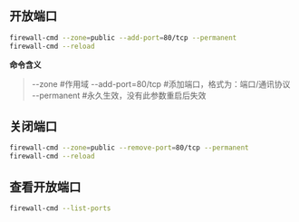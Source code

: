 ## 开放端口

```bash
firewall-cmd --zone=public --add-port=80/tcp --permanent
firewall-cmd --reload
```

**命令含义**

> --zone #作用域
> --add-port=80/tcp #添加端口，格式为：端口/通讯协议
> --permanent #永久生效，没有此参数重启后失效

## 关闭端口

```bash
firewall-cmd --zone=public --remove-port=80/tcp --permanent
firewall-cmd --reload
```

## 查看开放端口

```bash
firewall-cmd --list-ports
```

